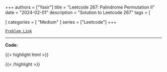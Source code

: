 
+++
authors = ["Yasir"]
title = "Leetcode 267: Palindrome Permutation II"
date = "2024-02-01"
description = "Solution to Leetcode 267"
tags = [
    
]
categories = [
    "Medium"
]
series = ["Leetcode"]
+++



[`Problem Link`](https://leetcode.com/problems/palindrome-permutation-ii/description/)

---

**Code:**

{{< highlight html >}}

{{< /highlight >}}

